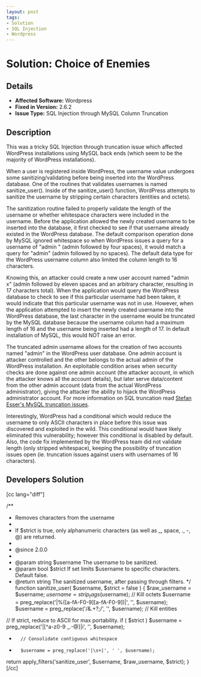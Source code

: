 ```yaml
---
layout: post
tags:
- Solution
- SQL Injection
- Wordpress
---
```


# Solution: Choice of Enemies

## Details

* __Affected Software:__ Wordpress
* __Fixed in Version:__ 2.6.2
* __Issue Type:__ SQL Injection through MySQL Column Truncation

## Description
This was a tricky SQL Injection through truncation issue which affected WordPress installations using MySQL back ends (which seem to be the majority of WordPress installations).

When a user is registered inside WordPress, the username value undergoes some sanitizing/validating before being inserted into the WordPress database. One of the routines that validates usernames is named sanitize_user(). Inside of the sanitize_user() function, WordPress attempts to sanitize the username by stripping certain characters (entities and octets).

The sanitization routine failed to properly validate the length of the username or whether whitespace characters were included in the username. Before the application allowed the newly created username to be inserted into the database, it first checked to see if that username already existed in the WordPress database.  The default comparison operation done by MySQL ignored whitespace so when WordPress issues a query for a username of "admin   " (admin followed by four spaces), it would match a query for "admin" (admin followed by no spaces). The default data type for the WordPress username column also limited the column length to 16 characters.

Knowing this, an attacker could create a new user account named "admin           x" (admin followed by eleven spaces and an arbitrary character, resulting in 17 characters total).  When the application would query the WordPress database to check to see if this particular username had been taken, it would indicate that this particular username was not in use.  However, when the application attempted to insert the newly created username into the WordPress database, the last character in the username would be truncated by the MySQL database because the username column had a maximum length of 16 and the username being inserted had a length of 17.  In default installation of MySQL, this would NOT raise an error.

The truncated admin username allows for the creation of two accounts named "admin" in the WordPress user database.  One admin account is attacker controlled and the other belongs to the actual admin of the WordPress installation.  An exploitable condition arises when security checks are done against one admin account (the attacker account, in which the attacker knows all the account details), but later serve data/content from the other admin account (data from the actual WordPress administrator), giving the attacker the ability to hijack the WordPress administrator account.  For more information on SQL truncation read <a href="http://www.suspekt.org/2008/08/18/mysql-and-sql-column-truncation-vulnerabilities/">Stefan Esser's MySQL truncation issues</a>.

Interestingly, WordPress had a conditional which would reduce the username to only ASCII characters in place before this issue was discovered and exploited in the wild.  This conditional would have likely eliminated this vulnerability; however this conditional is disabled by default.  Also, the code fix implemented by the WordPress team did not validate length (only stripped whitespace), keeping the possibility of truncation issues open (ie. truncation issues against users with usernames of 16 characters).
## Developers Solution
[cc lang="diff"]

/**
* Removes characters from the username
*
* If $strict is true, only alphanumeric characters (as well as _, space, ., -, @) are returned.
*
* @since 2.0.0
*
* @param string $username The username to be sanitized.
* @param bool $strict If set limits $username to specific characters. Default false.
* @return string The sanitized username, after passing through filters.
*/
function sanitize_user( $username, $strict = false ) {
$raw_username = $username;
$username = strip_tags($username);
// Kill octets
$username = preg_replace('|%([a-fA-F0-9][a-fA-F0-9])|', '', $username);
$username = preg_replace('/&amp;.+?;/', '', $username); // Kill entities

// If strict, reduce to ASCII for max portability.
if ( $strict )
$username = preg_replace('|[^a-z0-9 _.\-@]|i', '', $username);

+       // Consolidate contiguous whitespace
+       $username = preg_replace('|\s+|', ' ', $username);

return apply_filters('sanitize_user', $username, $raw_username, $strict);
}
[/cc]
